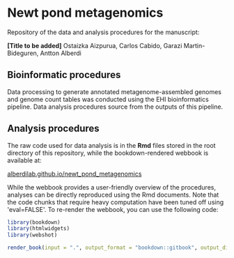 # Newt pond metagenomics

Repository of the data and analysis procedures for the manuscript:

**[Title to be added]**
Ostaizka Aizpurua, Carlos Cabido, Garazi Martin-Bideguren, Antton Alberdi

## Bioinformatic procedures

Data processing to generate annotated metagenome-assembled genomes and genome count tables was conducted using the EHI bioinformatics pipeline. Data analysis procedures source from the outputs of this pipeline.

## Analysis procedures

The raw code used for data analysis is in the **Rmd** files stored in the root directory of this repository, while the bookdown-rendered webbook is available at:

[alberdilab.github.io/newt_pond_metagenomics](https://alberdilab.github.io/newt_pond_metagenomics)

While the webbook provides a user-friendly overview of the procedures, analyses can be directly reproduced using the Rmd documents. Note that the code chunks that require heavy computation have been tuned off using 'eval=FALSE'. To re-render the webbook, you can use the following code:

```r
library(bookdown)
library(htmlwidgets)
library(webshot)

render_book(input = ".", output_format = "bookdown::gitbook", output_dir = "docs")
```

